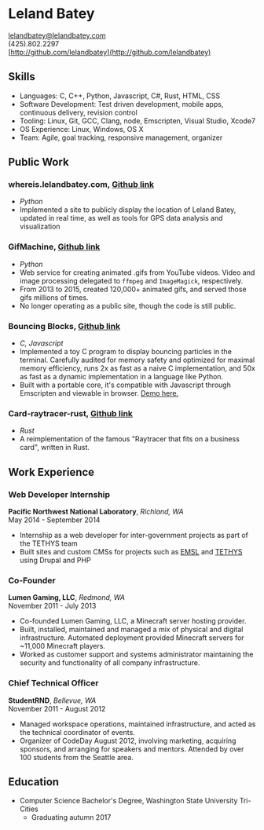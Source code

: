 
# Leland Batey
lelandbatey@lelandbatey.com  
(425).802.2297  
[http://github.com/lelandbatey](http://github.com/lelandbatey)

## Skills
- Languages: C, C++, Python, Javascript, C#, Rust, HTML, CSS
- Software Development: Test driven development, mobile apps, continuous delivery, revision control
- Tooling: Linux, Git, GCC, Clang, node, Emscripten, Visual Studio, Xcode7 
- OS Experience: Linux, Windows, OS X
- Team: Agile, goal tracking, responsive management, organizer

## Public Work

### whereis.lelandbatey.com, [Github link](https://github.com/lelandbatey/whereIAm/) 
- *Python*
- Implemented a site to publicly display the location of Leland Batey, updated in real time, as well as tools for GPS data analysis and visualization

### GifMachine, [Github link](https://github.com/lelandbatey/gif-machine) 
- *Python*
- Web service for creating animated .gifs from YouTube videos. Video and image processing delegated to `ffmpeg` and `ImageMagick`, respectively.
- From 2013 to 2015, created 120,000+ animated gifs, and served those gifs millions of times.
- No longer operating as a public site, though the code is still public.

### Bouncing Blocks, [Github link](https://github.com/lelandbatey/bouncing_block/tree/master/c)
- *C, Javascript*
- Implemented a toy C program to display bouncing particles in the terminal. Carefully audited for memory safety and optimized for maximal memory efficiency, runs 2x as fast as a naive C implementation, and 50x as fast as a dynamic implementation in a language like Python.
- Built with a portable core, it's compatible with Javascript through Emscripten and viewable in browser. [Demo here.](http://lelandbatey.com/projects/bouncing_blocks/)

### Card-raytracer-rust, [Github link](https://github.com/lelandbatey/card-raytracer-rust)
- *Rust*
- A reimplementation of the famous "Raytracer that fits on a business card", written in Rust.

<div style="display: none">
\vfill
\columnbreak
</div>

## Work Experience

### Web Developer Internship
**Pacific Northwest National Laboratory**, *Richland, WA*  
May 2014 - September 2014  

- Internship as a web developer for inter-government projects as part of the TETHYS team
- Built sites and custom CMSs for projects such as [EMSL](https://www.emsl.pnl.gov/emslweb/) and [TETHYS](http://tethys.pnnl.gov/) using Drupal and PHP

### Co-Founder
**Lumen Gaming, LLC**, *Redmond, WA*  
November 2011 - July 2013  

- Co-founded Lumen Gaming, LLC, a Minecraft server hosting provider.
- Built, installed, maintained and managed a mix of physical and digital infrastructure. Automated deployment provided Minecraft servers for ~11,000 Minecraft players.
- Worked as customer support and systems administrator maintaining the security and functionality of all company infrastructure.

### Chief Technical Officer
**StudentRND**, *Bellevue, WA*  
November 2011 - August 2012  

- Managed workspace operations, maintained infrastructure, and acted as the technical coordinator of events.
- Organizer of CodeDay August 2012, involving marketing, acquiring sponsors, and arranging for speakers and mentors. Attended by over 100 students from the Seattle area.

## Education
- Computer Science Bachelor's Degree, Washington State University Tri-Cities
    - Graduating autumn 2017

